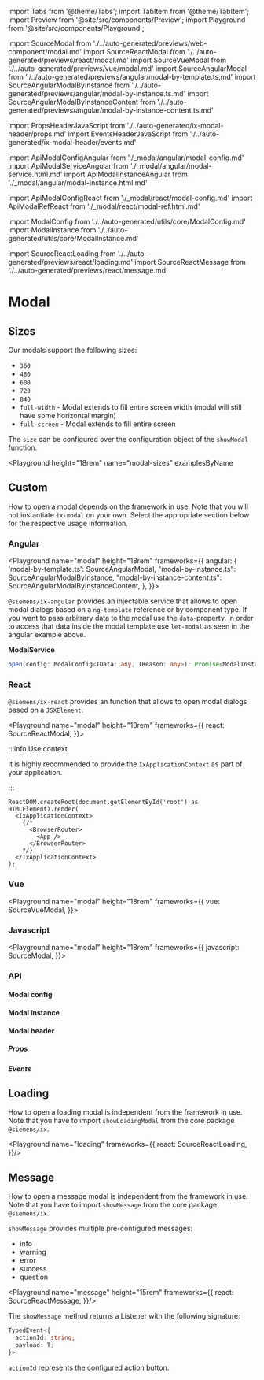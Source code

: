 import Tabs from '@theme/Tabs';
import TabItem from '@theme/TabItem';
import Preview from '@site/src/components/Preview';
import Playground from '@site/src/components/Playground';

import SourceModal from './../auto-generated/previews/web-component/modal.md'
import SourceReactModal from './../auto-generated/previews/react/modal.md'
import SourceVueModal from './../auto-generated/previews/vue/modal.md'
import SourceAngularModal from './../auto-generated/previews/angular/modal-by-template.ts.md'
import SourceAngularModalByInstance from './../auto-generated/previews/angular/modal-by-instance.ts.md'
import SourceAngularModalByInstanceContent from './../auto-generated/previews/angular/modal-by-instance-content.ts.md'

import PropsHeaderJavaScript from './../auto-generated/ix-modal-header/props.md'
import EventsHeaderJavaScript from './../auto-generated/ix-modal-header/events.md'

import ApiModalConfigAngular from './\_modal/angular/modal-config.md'
import ApiModalServiceAngular from './\_modal/angular/modal-service.html.md'
import ApiModalInstanceAngular from './\_modal/angular/modal-instance.html.md'

import ApiModalConfigReact from './\_modal/react/modal-config.md'
import ApiModalRefReact from './\_modal/react/modal-ref.html.md'

import ModalConfig from './../auto-generated/utils/core/ModalConfig.md'
import ModalInstance from './../auto-generated/utils/core/ModalInstance.md'

import SourceReactLoading from './../auto-generated/previews/react/loading.md'
import SourceReactMessage from './../auto-generated/previews/react/message.md'


# Modal

## Sizes

Our modals support the following sizes:

- `360`
- `480`
- `600`
- `720`
- `840`
- `full-width` - Modal extends to fill entire screen width (modal will still have some horizontal margin)
- `full-screen` - Modal extends to fill entire screen

The `size` can be configured over the configuration object of the `showModal` function.

<Playground
  height="18rem"
  name="modal-sizes"
  examplesByName
>
</Playground>

## Custom

How to open a modal depends on the framework in use. Note that you will not instantiate `ix-modal` on your own.
Select the appropriate section below for the respective usage information.

### Angular

<Playground
name="modal" height="18rem"
frameworks={{
  angular: {
    'modal-by-template.ts': SourceAngularModal,
    "modal-by-instance.ts": SourceAngularModalByInstance,
    "modal-by-instance-content.ts": SourceAngularModalByInstanceContent,
    },
}}>
</Playground>

`@siemens/ix-angular` provides an injectable service that allows to open modal dialogs based on a `ng-template` reference or by component type.
If you want to pass arbitrary data to the modal use the `data`-property. In order to access that data inside the modal template use `let-modal` as seen in the angular example above.

**ModalService**

```ts
open(config: ModalConfig<TData: any, TReason: any>): Promise<ModalInstance<TData>>
```

### React

`@siemens/ix-react` provides an function that allows to open modal dialogs based on a `JSXElement`.

<Playground
name="modal" height="18rem"
frameworks={{
  react: SourceReactModal,
}}>
</Playground>



:::info Use context

It is highly recommended to provide the `IxApplicationContext` as part of your application.

:::

```tsx
ReactDOM.createRoot(document.getElementById('root') as HTMLElement).render(
  <IxApplicationContext>
    {/*
      <BrowserRouter>
        <App />
      </BrowserRouter>
    */}
  </IxApplicationContext>
);

```

### Vue

<Playground
name="modal" height="18rem"
frameworks={{
  vue: SourceVueModal,
}}>
</Playground>

### Javascript

<Playground
name="modal" height="18rem"
frameworks={{
  javascript: SourceModal,
}}>
</Playground>

### API

#### Modal config
<ModalConfig />

#### Modal instance
<ModalInstance />

#### Modal header
##### Props
<PropsHeaderJavaScript />

##### Events
<EventsHeaderJavaScript />

## Loading

How to open a loading modal is independent from the framework in use. Note that you have to import `showLoadingModal` from the core package `@siemens/ix`.

<Playground name="loading" frameworks={{
  react: SourceReactLoading,
}}/>

## Message

How to open a message modal is independent from the framework in use. Note that you have to import `showMessage` from the core package `@siemens/ix`.

`showMessage` provides multiple pre-configured messages:

- info
- warning
- error
- success
- question

<Playground name="message" height="15rem" frameworks={{
  react: SourceReactMessage,
}}/>

The `showMessage` method returns a Listener with the following signature:

```ts
TypedEvent<{
  actionId: string;
  payload: T;
}>
```

`actionId` represents the configured action button.


